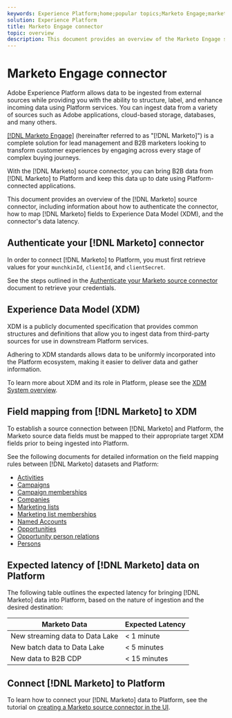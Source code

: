 ```yaml
---
keywords: Experience Platform;home;popular topics;Marketo Engage;marketo engage;marketo
solution: Experience Platform
title: Marketo Engage connector
topic: overview
description: This document provides an overview of the Marketo Engage source connector, including information about its authentication, mapping, and data latency.
---
```


# Marketo Engage connector

Adobe Experience Platform allows data to be ingested from external sources while providing you with the ability to structure, label, and enhance incoming data using Platform services. You can ingest data from a variety of sources such as Adobe applications, cloud-based storage, databases, and many others.

[[!DNL Marketo Engage]](https://www.marketo.com/software/) (hereinafter referred to as "[!DNL Marketo]") is a complete solution for lead management and B2B marketers looking to transform customer experiences by engaging across every stage of complex buying journeys.

With the [!DNL Marketo] source connector, you can bring B2B data from [!DNL Marketo] to Platform and keep this data up to date using Platform-connected applications.

This document provides an overview of the [!DNL Marketo] source connector, including information about how to authenticate the connector, how to map [!DNL Marketo] fields to Experience Data Model (XDM), and the connector's data latency.

## Authenticate your [!DNL Marketo] connector

In order to connect [!DNL Marketo] to Platform, you must first retrieve values for your `munchkinId`, `clientId`, and `clientSecret`.

See the steps outlined in the [Authenticate your Marketo source connector](./marketo-auth.md) document to retrieve your credentials.

## Experience Data Model (XDM)

XDM is a publicly documented specification that provides common structures and definitions that allow you to ingest data from third-party sources for use in downstream Platform services.

Adhering to XDM standards allows data to be uniformly incorporated into the Platform ecosystem, making it easier to deliver data and gather information.

To learn more about XDM and its role in Platform, please see the [XDM System overview](../../../xdm/home.md).

## Field mapping from [!DNL Marketo] to XDM

To establish a source connection between [!DNL Marketo] and Platform, the Marketo source data fields must be mapped to their appropriate target XDM fields prior to being ingested into Platform.

See the following documents for detailed information on the field mapping rules between [!DNL Marketo] datasets and Platform:

* [Activities](./marketo-mapping/activities.md)
* [Campaigns](./marketo-mapping/campaigns.md)
* [Campaign memberships](./marketo-mapping/campaign-memberships.md)
* [Companies](./marketo-mapping/companies.md)
* [Marketing lists](./marketo-mapping/marketing-lists.md)
* [Marketing list memberships](./marketo-mapping/marketing-list-memberships.md)
* [Named Accounts](./marketo-mapping/named-accounts.md)
* [Opportunities](./marketo-mapping/opportunities.md)
* [Opportunity person relations](./marketo-mapping/opportunity-person-relations.md)
* [Persons](./marketo-mapping/persons.md)

## Expected latency of [!DNL Marketo] data on Platform

The following table outlines the expected latency for bringing [!DNL Marketo] data into Platform, based on the nature of ingestion and the desired destination:

| Marketo Data | Expected Latency |
| ------------ | ---------------- |
| New streaming data to Data Lake | < 1 minute |
| New batch data to Data Lake | < 5 minutes |
| New data to B2B CDP | < 15 minutes |

## Connect [!DNL Marketo] to Platform

To learn how to connect your [!DNL Marketo] data to Platform, see the tutorial on [creating a Marketo source connector in the UI](../../tutorials/ui/create/adobe-applications/marketo.md).
